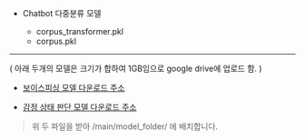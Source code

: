 - Chatbot 다중분류 모델

  - corpus_transformer.pkl
  - corpus.pkl

---

( 아래 두개의 모델은 크기가 합하여 1GB임으로 google drive에 업로드 함. )

- [보이스피싱 모델 다운로드 주소](https://drive.google.com/file/d/16pK8fLTlY4PtgVvKYemz6eoJ0aBvW_o-/view?usp=sharing)

- [감정 상태 판단 모델 다운로드 주소](https://drive.google.com/file/d/1M5G1wviiknbpR_vn0MOrSBsF_ua9ESWQ/view?usp=sharing)

> 위 두 파일을 받아 /main/model_folder/ 에 배치합니다.
